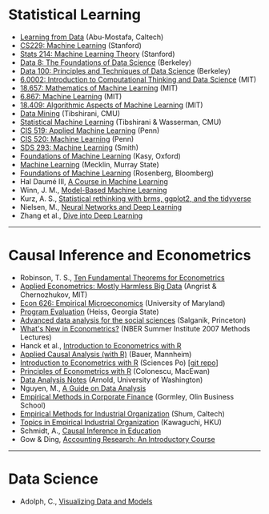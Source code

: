 # Statistical Learning

- [Learning from Data](https://work.caltech.edu/telecourse.html) (Abu-Mostafa, Caltech)
- [CS229: Machine Learning](http://cs229.stanford.edu/index.html) (Stanford)
- [Stats 214: Machine Learning Theory](http://web.stanford.edu/class/stats214/) (Stanford)
- [Data 8: The Foundations of Data Science](http://data8.org/) (Berkeley)
- [Data 100: Principles and Techniques of Data Science](https://ds100.org/) (Berkeley)
- [6.0002: Introduction to Computational Thinking and Data Science](https://ocw.mit.edu/courses/electrical-engineering-and-computer-science/6-0002-introduction-to-computational-thinking-and-data-science-fall-2016/) (MIT)
- [18.657: Mathematics of Machine Learning](https://ocw.mit.edu/courses/mathematics/18-657-mathematics-of-machine-learning-fall-2015/) (MIT)
- [6.867: Machine Learning](https://ocw.mit.edu/courses/electrical-engineering-and-computer-science/6-867-machine-learning-fall-2006/) (MIT)
- [18.409: Algorithmic Aspects of Machine Learning](https://ocw.mit.edu/courses/mathematics/18-409-algorithmic-aspects-of-machine-learning-spring-2015/) (MIT)
- [Data Mining](https://www.stat.cmu.edu/~ryantibs/datamining/) (Tibshirani, CMU)
- [Statistical Machine Learning](https://www.stat.cmu.edu/~ryantibs/statml/) (Tibshirani & Wasserman, CMU)
- [CIS 519: Applied Machine Learning](https://www.seas.upenn.edu/~cis519/fall2018/index.html) (Penn)
- [CIS 520: Machine Learning](https://alliance.seas.upenn.edu/~cis520/dynamic/2021/wiki/index.php?n=Main.HomePage) (Penn)
- [SDS 293: Machine Learning](http://www.science.smith.edu/~jcrouser/SDS293/) (Smith)
- [Foundations of Machine Learning](https://maxkasy.github.io/home/ML_Oxford_2022/) (Kasy, Oxford)
- [Machine Learning](http://campus.murraystate.edu/academic/faculty/cmecklin/STA430/_book/) (Mecklin, Murray State)
- [Foundations of Machine Learning](https://bloomberg.github.io/foml/#home) (Rosenberg, Bloomberg)
- Hal Daumé III, [A Course in Machine Learning](http://ciml.info/) 
- Winn, J. M., [Model-Based Machine Learning](https://www.mbmlbook.com/)
- Kurz, A. S., [Statistical rethinking with brms, ggplot2, and the tidyverse](https://bookdown.org/content/4857/) 
- Nielsen, M., [Neural Networks and Deep Learning](http://neuralnetworksanddeeplearning.com/)
- Zhang et al., [Dive into Deep Learning](https://d2l.ai/index.html)

---

# Causal Inference and Econometrics

- Robinson, T. S., [Ten Fundamental Theorems for Econometrics](https://bookdown.org/ts_robinson1994/10_fundamental_theorems_for_econometrics/)
- [Applied Econometrics: Mostly Harmless Big Data](https://ocw.mit.edu/courses/economics/14-387-applied-econometrics-mostly-harmless-big-data-fall-2014/index.htm) (Angrist & Chernozhukov, MIT)
- [Econ 626: Empirical Microeconomics](http://economics.ozier.com/econ626/) (University of Maryland)
- [Program Evaluation](https://evalsp20.classes.andrewheiss.com/syllabus/) (Heiss, Georgia State)
- [Advanced data analysis for the social sciences](http://www.princeton.edu/~mjs3/soc504_s2015/) (Salganik, Princeton)
- [What's New in Econometrics?](https://www.nber.org/lecture/summer-institute-2007-methods-lectures-whats-new-econometrics) (NBER Summer Institute 2007 Methods Lectures)
- Hanck et al., [Introduction to Econometrics with R](https://bookdown.org/machar1991/ITER/)
- [Applied Causal Analysis (with R)](https://bookdown.org/paul/applied-causal-analysis/) (Bauer, Mannheim)
- [Introduction to Econometrics with R](https://daviddalpiaz.github.io/appliedstats/) (Sciences Po) [[git repo](https://github.com/ScPoEcon/ScPoEconometrics)] 
- [Principles of Econometrics with  R](https://bookdown.org/ccolonescu/RPoE4/) (Colonescu, MacEwan)
- [Data Analysis Notes](https://jrnold.github.io/intro-methods-notes/) (Arnold, University of Washington)
- Nguyen, M., [A Guide on Data Analysis](https://bookdown.org/mike/data_analysis/)
- [Empirical Methods in Corporate Finance](http://www.gormley.info/phd-notes.html) (Gormley, Olin Business School)
- [Empirical Methods for Industrial Organization](https://www.its.caltech.edu/~mshum/gradio/ioclass.html) (Shum, Caltech)
- [Topics in Empirical Industrial Organization](https://kohei-kawaguchi.github.io/EmpiricalIO/) (Kawaguchi, HKU)
- Schmidt, A., [Causal Inference in Education](https://bookdown.org/aschmi11/causal_inf/)
- Gow & Ding, [Accounting Research: An Introductory Course](http://www.iangow.me/far_book/)

---

# Data Science

- Adolph, C., [Visualizing Data and Models](http://faculty.washington.edu/cadolph/index.php?page=22)